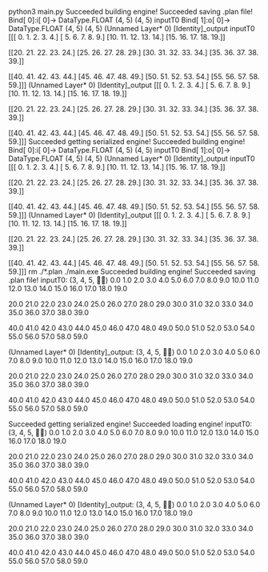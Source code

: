 python3 main.py
Succeeded building engine!
Succeeded saving .plan file!
Bind[ 0]:i[ 0]-> DataType.FLOAT (4, 5) (4, 5) inputT0
Bind[ 1]:o[ 0]-> DataType.FLOAT (4, 5) (4, 5) (Unnamed Layer* 0) [Identity]_output
inputT0
[[[ 0.  1.  2.  3.  4.]
  [ 5.  6.  7.  8.  9.]
  [10. 11. 12. 13. 14.]
  [15. 16. 17. 18. 19.]]

 [[20. 21. 22. 23. 24.]
  [25. 26. 27. 28. 29.]
  [30. 31. 32. 33. 34.]
  [35. 36. 37. 38. 39.]]

 [[40. 41. 42. 43. 44.]
  [45. 46. 47. 48. 49.]
  [50. 51. 52. 53. 54.]
  [55. 56. 57. 58. 59.]]]
(Unnamed Layer* 0) [Identity]_output
[[[ 0.  1.  2.  3.  4.]
  [ 5.  6.  7.  8.  9.]
  [10. 11. 12. 13. 14.]
  [15. 16. 17. 18. 19.]]

 [[20. 21. 22. 23. 24.]
  [25. 26. 27. 28. 29.]
  [30. 31. 32. 33. 34.]
  [35. 36. 37. 38. 39.]]

 [[40. 41. 42. 43. 44.]
  [45. 46. 47. 48. 49.]
  [50. 51. 52. 53. 54.]
  [55. 56. 57. 58. 59.]]]
Succeeded getting serialized engine!
Succeeded building engine!
Bind[ 0]:i[ 0]-> DataType.FLOAT (4, 5) (4, 5) inputT0
Bind[ 1]:o[ 0]-> DataType.FLOAT (4, 5) (4, 5) (Unnamed Layer* 0) [Identity]_output
inputT0
[[[ 0.  1.  2.  3.  4.]
  [ 5.  6.  7.  8.  9.]
  [10. 11. 12. 13. 14.]
  [15. 16. 17. 18. 19.]]

 [[20. 21. 22. 23. 24.]
  [25. 26. 27. 28. 29.]
  [30. 31. 32. 33. 34.]
  [35. 36. 37. 38. 39.]]

 [[40. 41. 42. 43. 44.]
  [45. 46. 47. 48. 49.]
  [50. 51. 52. 53. 54.]
  [55. 56. 57. 58. 59.]]]
(Unnamed Layer* 0) [Identity]_output
[[[ 0.  1.  2.  3.  4.]
  [ 5.  6.  7.  8.  9.]
  [10. 11. 12. 13. 14.]
  [15. 16. 17. 18. 19.]]

 [[20. 21. 22. 23. 24.]
  [25. 26. 27. 28. 29.]
  [30. 31. 32. 33. 34.]
  [35. 36. 37. 38. 39.]]

 [[40. 41. 42. 43. 44.]
  [45. 46. 47. 48. 49.]
  [50. 51. 52. 53. 54.]
  [55. 56. 57. 58. 59.]]]
rm ./*.plan
./main.exe
Succeeded building engine!
Succeeded saving .plan file!
inputT0: (3, 4, 5, )
 0.0  1.0  2.0  3.0  4.0 
 5.0  6.0  7.0  8.0  9.0 
10.0 11.0 12.0 13.0 14.0 
15.0 16.0 17.0 18.0 19.0 

20.0 21.0 22.0 23.0 24.0 
25.0 26.0 27.0 28.0 29.0 
30.0 31.0 32.0 33.0 34.0 
35.0 36.0 37.0 38.0 39.0 

40.0 41.0 42.0 43.0 44.0 
45.0 46.0 47.0 48.0 49.0 
50.0 51.0 52.0 53.0 54.0 
55.0 56.0 57.0 58.0 59.0 

(Unnamed Layer* 0) [Identity]_output: (3, 4, 5, )
 0.0  1.0  2.0  3.0  4.0 
 5.0  6.0  7.0  8.0  9.0 
10.0 11.0 12.0 13.0 14.0 
15.0 16.0 17.0 18.0 19.0 

20.0 21.0 22.0 23.0 24.0 
25.0 26.0 27.0 28.0 29.0 
30.0 31.0 32.0 33.0 34.0 
35.0 36.0 37.0 38.0 39.0 

40.0 41.0 42.0 43.0 44.0 
45.0 46.0 47.0 48.0 49.0 
50.0 51.0 52.0 53.0 54.0 
55.0 56.0 57.0 58.0 59.0 

Succeeded getting serialized engine!
Succeeded loading engine!
inputT0: (3, 4, 5, )
 0.0  1.0  2.0  3.0  4.0 
 5.0  6.0  7.0  8.0  9.0 
10.0 11.0 12.0 13.0 14.0 
15.0 16.0 17.0 18.0 19.0 

20.0 21.0 22.0 23.0 24.0 
25.0 26.0 27.0 28.0 29.0 
30.0 31.0 32.0 33.0 34.0 
35.0 36.0 37.0 38.0 39.0 

40.0 41.0 42.0 43.0 44.0 
45.0 46.0 47.0 48.0 49.0 
50.0 51.0 52.0 53.0 54.0 
55.0 56.0 57.0 58.0 59.0 

(Unnamed Layer* 0) [Identity]_output: (3, 4, 5, )
 0.0  1.0  2.0  3.0  4.0 
 5.0  6.0  7.0  8.0  9.0 
10.0 11.0 12.0 13.0 14.0 
15.0 16.0 17.0 18.0 19.0 

20.0 21.0 22.0 23.0 24.0 
25.0 26.0 27.0 28.0 29.0 
30.0 31.0 32.0 33.0 34.0 
35.0 36.0 37.0 38.0 39.0 

40.0 41.0 42.0 43.0 44.0 
45.0 46.0 47.0 48.0 49.0 
50.0 51.0 52.0 53.0 54.0 
55.0 56.0 57.0 58.0 59.0 

